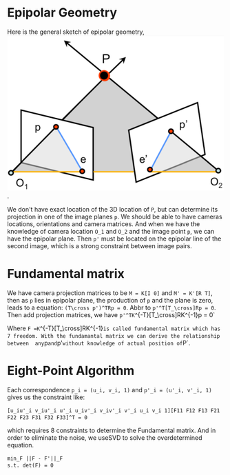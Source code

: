 # Epipolar Geometry
Here is the general sketch of epipolar geometry, 
![Epipolar](https://raw.githubusercontent.com/3DMBDP/3D_Drone_Reconstruction/master/usr/XINGGAO/img/epipolar.png). 

We don't have exact location of the 3D location of `P`, but can determine its projection in one of the image planes `p`. We should be able 
to have cameras locations, orientations and camera matrices. And when we have the knowledge of camera location `O_1` and `O_2` and the
image point `p`, we can have the epipolar plane. Then `p'` must be located on the epipolar line of the second image, which is a strong constraint 
between image pairs.

# Fundamental matrix
We have camera projection matrices to be `M = K[I 0]` and `M' = K'[R T]`, then as `p` lies in epipolar plane, the production of `p` and the plane 
is zero, leads to a equation: `(T\cross p')^TRp = 0`. Abbr to `p'^T[T_\cross]Rp = 0`. Then add projection matrices, we have `p'^TK`^{-T}[T_\cross]RK^{-1}p = 0`

Where `F =K`^{-T}[T_\cross]RK^{-1}` is called fundamental matrix which has 7 freedom. With the fundamantal matrix we can derive the relationship between 
any `p` and `p'` without knowledge of actual position of `P`.

# Eight-Point Algorithm
Each correspondence `p_i = (u_i, v_i, 1)` and `p'_i = (u'_i, v'_i, 1)` gives us the constraint like:
```
[u_iu'_i v_iu'_i u'_i u_iv'_i v_iv'_i v'_i u_i v_i 1][F11 F12 F13 F21 F22 F23 F31 F32 F33]^T = 0
```
which requires 8 constraints to determine the Fundamental matrix. And in order to eliminate the noise, we useSVD to solve the overdetermined equation.
```
min_F ||F - F'||_F
s.t. det(F) = 0
```
